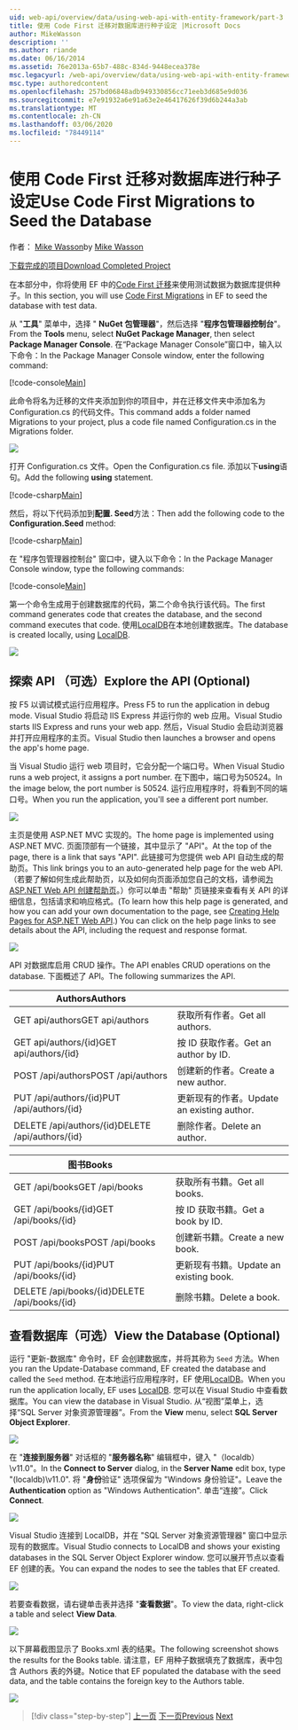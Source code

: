 ```yaml
---
uid: web-api/overview/data/using-web-api-with-entity-framework/part-3
title: 使用 Code First 迁移对数据库进行种子设定 |Microsoft Docs
author: MikeWasson
description: ''
ms.author: riande
ms.date: 06/16/2014
ms.assetid: 76e2013a-65b7-488c-834d-9448ecea378e
msc.legacyurl: /web-api/overview/data/using-web-api-with-entity-framework/part-3
msc.type: authoredcontent
ms.openlocfilehash: 257bd06848adb949330856cc71eeb3d685e9d036
ms.sourcegitcommit: e7e91932a6e91a63e2e46417626f39d6b244a3ab
ms.translationtype: MT
ms.contentlocale: zh-CN
ms.lasthandoff: 03/06/2020
ms.locfileid: "78449114"
---
```

# <a name="use-code-first-migrations-to-seed-the-database"></a><span data-ttu-id="ab41a-102">使用 Code First 迁移对数据库进行种子设定</span><span class="sxs-lookup"><span data-stu-id="ab41a-102">Use Code First Migrations to Seed the Database</span></span>

<span data-ttu-id="ab41a-103">作者： [Mike Wasson](https://github.com/MikeWasson)</span><span class="sxs-lookup"><span data-stu-id="ab41a-103">by [Mike Wasson](https://github.com/MikeWasson)</span></span>

[<span data-ttu-id="ab41a-104">下载完成的项目</span><span class="sxs-lookup"><span data-stu-id="ab41a-104">Download Completed Project</span></span>](https://github.com/MikeWasson/BookService)

<span data-ttu-id="ab41a-105">在本部分中，你将使用 EF 中的[Code First 迁移](https://msdn.microsoft.com/data/jj591621)来使用测试数据为数据库提供种子。</span><span class="sxs-lookup"><span data-stu-id="ab41a-105">In this section, you will use [Code First Migrations](https://msdn.microsoft.com/data/jj591621) in EF to seed the database with test data.</span></span>

<span data-ttu-id="ab41a-106">从 "**工具**" 菜单中，选择 " **NuGet 包管理器**"，然后选择 "**程序包管理器控制台**"。</span><span class="sxs-lookup"><span data-stu-id="ab41a-106">From the **Tools** menu, select **NuGet Package Manager**, then select **Package Manager Console**.</span></span> <span data-ttu-id="ab41a-107">在“Package Manager Console”窗口中，输入以下命令：</span><span class="sxs-lookup"><span data-stu-id="ab41a-107">In the Package Manager Console window, enter the following command:</span></span>

[!code-console[Main](part-3/samples/sample1.cmd)]

<span data-ttu-id="ab41a-108">此命令将名为迁移的文件夹添加到你的项目中，并在迁移文件夹中添加名为 Configuration.cs 的代码文件。</span><span class="sxs-lookup"><span data-stu-id="ab41a-108">This command adds a folder named Migrations to your project, plus a code file named Configuration.cs in the Migrations folder.</span></span>

![](part-3/_static/image1.png)

<span data-ttu-id="ab41a-109">打开 Configuration.cs 文件。</span><span class="sxs-lookup"><span data-stu-id="ab41a-109">Open the Configuration.cs file.</span></span> <span data-ttu-id="ab41a-110">添加以下**using**语句。</span><span class="sxs-lookup"><span data-stu-id="ab41a-110">Add the following **using** statement.</span></span>

[!code-csharp[Main](part-3/samples/sample2.cs)]

<span data-ttu-id="ab41a-111">然后，将以下代码添加到**配置. Seed**方法：</span><span class="sxs-lookup"><span data-stu-id="ab41a-111">Then add the following code to the **Configuration.Seed** method:</span></span>

[!code-csharp[Main](part-3/samples/sample3.cs)]

<span data-ttu-id="ab41a-112">在 "程序包管理器控制台" 窗口中，键入以下命令：</span><span class="sxs-lookup"><span data-stu-id="ab41a-112">In the Package Manager Console window, type the following commands:</span></span>

[!code-console[Main](part-3/samples/sample4.cmd)]

<span data-ttu-id="ab41a-113">第一个命令生成用于创建数据库的代码，第二个命令执行该代码。</span><span class="sxs-lookup"><span data-stu-id="ab41a-113">The first command generates code that creates the database, and the second command executes that code.</span></span> <span data-ttu-id="ab41a-114">使用[LocalDB](https://msdn.microsoft.com/library/hh510202.aspx)在本地创建数据库。</span><span class="sxs-lookup"><span data-stu-id="ab41a-114">The database is created locally, using [LocalDB](https://msdn.microsoft.com/library/hh510202.aspx).</span></span>

![](part-3/_static/image2.png)

## <a name="explore-the-api-optional"></a><span data-ttu-id="ab41a-115">探索 API （可选）</span><span class="sxs-lookup"><span data-stu-id="ab41a-115">Explore the API (Optional)</span></span>

<span data-ttu-id="ab41a-116">按 F5 以调试模式运行应用程序。</span><span class="sxs-lookup"><span data-stu-id="ab41a-116">Press F5 to run the application in debug mode.</span></span> <span data-ttu-id="ab41a-117">Visual Studio 将启动 IIS Express 并运行你的 web 应用。</span><span class="sxs-lookup"><span data-stu-id="ab41a-117">Visual Studio starts IIS Express and runs your web app.</span></span> <span data-ttu-id="ab41a-118">然后，Visual Studio 会启动浏览器并打开应用程序的主页。</span><span class="sxs-lookup"><span data-stu-id="ab41a-118">Visual Studio then launches a browser and opens the app's home page.</span></span>

<span data-ttu-id="ab41a-119">当 Visual Studio 运行 web 项目时，它会分配一个端口号。</span><span class="sxs-lookup"><span data-stu-id="ab41a-119">When Visual Studio runs a web project, it assigns a port number.</span></span> <span data-ttu-id="ab41a-120">在下图中，端口号为50524。</span><span class="sxs-lookup"><span data-stu-id="ab41a-120">In the image below, the port number is 50524.</span></span> <span data-ttu-id="ab41a-121">运行应用程序时，将看到不同的端口号。</span><span class="sxs-lookup"><span data-stu-id="ab41a-121">When you run the application, you'll see a different port number.</span></span>

![](part-3/_static/image3.png)

<span data-ttu-id="ab41a-122">主页是使用 ASP.NET MVC 实现的。</span><span class="sxs-lookup"><span data-stu-id="ab41a-122">The home page is implemented using ASP.NET MVC.</span></span> <span data-ttu-id="ab41a-123">页面顶部有一个链接，其中显示了 "API"。</span><span class="sxs-lookup"><span data-stu-id="ab41a-123">At the top of the page, there is a link that says "API".</span></span> <span data-ttu-id="ab41a-124">此链接可为您提供 web API 自动生成的帮助页。</span><span class="sxs-lookup"><span data-stu-id="ab41a-124">This link brings you to an auto-generated help page for the web API.</span></span> <span data-ttu-id="ab41a-125">（若要了解如何生成此帮助页，以及如何向页面添加您自己的文档，请参阅[为 ASP.NET Web API 创建帮助页](../../getting-started-with-aspnet-web-api/creating-api-help-pages.md)。）你可以单击 "帮助" 页链接来查看有关 API 的详细信息，包括请求和响应格式。</span><span class="sxs-lookup"><span data-stu-id="ab41a-125">(To learn how this help page is generated, and how you can add your own documentation to the page, see [Creating Help Pages for ASP.NET Web API](../../getting-started-with-aspnet-web-api/creating-api-help-pages.md).) You can click on the help page links to see details about the API, including the request and response format.</span></span>

![](part-3/_static/image4.png)

<span data-ttu-id="ab41a-126">API 对数据库启用 CRUD 操作。</span><span class="sxs-lookup"><span data-stu-id="ab41a-126">The API enables CRUD operations on the database.</span></span> <span data-ttu-id="ab41a-127">下面概述了 API。</span><span class="sxs-lookup"><span data-stu-id="ab41a-127">The following summarizes the API.</span></span>

| <span data-ttu-id="ab41a-128">Authors</span><span class="sxs-lookup"><span data-stu-id="ab41a-128">Authors</span></span> |  |
| --- | -- |
| <span data-ttu-id="ab41a-129">GET api/authors</span><span class="sxs-lookup"><span data-stu-id="ab41a-129">GET api/authors</span></span> | <span data-ttu-id="ab41a-130">获取所有作者。</span><span class="sxs-lookup"><span data-stu-id="ab41a-130">Get all authors.</span></span> |
| <span data-ttu-id="ab41a-131">GET api/authors/{id}</span><span class="sxs-lookup"><span data-stu-id="ab41a-131">GET api/authors/{id}</span></span> | <span data-ttu-id="ab41a-132">按 ID 获取作者。</span><span class="sxs-lookup"><span data-stu-id="ab41a-132">Get an author by ID.</span></span> |
| <span data-ttu-id="ab41a-133">POST /api/authors</span><span class="sxs-lookup"><span data-stu-id="ab41a-133">POST /api/authors</span></span> | <span data-ttu-id="ab41a-134">创建新的作者。</span><span class="sxs-lookup"><span data-stu-id="ab41a-134">Create a new author.</span></span> |
| <span data-ttu-id="ab41a-135">PUT /api/authors/{id}</span><span class="sxs-lookup"><span data-stu-id="ab41a-135">PUT /api/authors/{id}</span></span> | <span data-ttu-id="ab41a-136">更新现有的作者。</span><span class="sxs-lookup"><span data-stu-id="ab41a-136">Update an existing author.</span></span> |
| <span data-ttu-id="ab41a-137">DELETE /api/authors/{id}</span><span class="sxs-lookup"><span data-stu-id="ab41a-137">DELETE /api/authors/{id}</span></span> | <span data-ttu-id="ab41a-138">删除作者。</span><span class="sxs-lookup"><span data-stu-id="ab41a-138">Delete an author.</span></span> |

| <span data-ttu-id="ab41a-139">图书</span><span class="sxs-lookup"><span data-stu-id="ab41a-139">Books</span></span> |  |
| --- | -- |
| <span data-ttu-id="ab41a-140">GET /api/books</span><span class="sxs-lookup"><span data-stu-id="ab41a-140">GET /api/books</span></span> | <span data-ttu-id="ab41a-141">获取所有书籍。</span><span class="sxs-lookup"><span data-stu-id="ab41a-141">Get all books.</span></span> |
| <span data-ttu-id="ab41a-142">GET /api/books/{id}</span><span class="sxs-lookup"><span data-stu-id="ab41a-142">GET /api/books/{id}</span></span> | <span data-ttu-id="ab41a-143">按 ID 获取书籍。</span><span class="sxs-lookup"><span data-stu-id="ab41a-143">Get a book by ID.</span></span> |
| <span data-ttu-id="ab41a-144">POST /api/books</span><span class="sxs-lookup"><span data-stu-id="ab41a-144">POST /api/books</span></span> | <span data-ttu-id="ab41a-145">创建新书籍。</span><span class="sxs-lookup"><span data-stu-id="ab41a-145">Create a new book.</span></span> |
| <span data-ttu-id="ab41a-146">PUT /api/books/{id}</span><span class="sxs-lookup"><span data-stu-id="ab41a-146">PUT /api/books/{id}</span></span> | <span data-ttu-id="ab41a-147">更新现有书籍。</span><span class="sxs-lookup"><span data-stu-id="ab41a-147">Update an existing book.</span></span> |
| <span data-ttu-id="ab41a-148">DELETE /api/books/{id}</span><span class="sxs-lookup"><span data-stu-id="ab41a-148">DELETE /api/books/{id}</span></span> | <span data-ttu-id="ab41a-149">删除书籍。</span><span class="sxs-lookup"><span data-stu-id="ab41a-149">Delete a book.</span></span> |

## <a name="view-the-database-optional"></a><span data-ttu-id="ab41a-150">查看数据库（可选）</span><span class="sxs-lookup"><span data-stu-id="ab41a-150">View the Database (Optional)</span></span>

<span data-ttu-id="ab41a-151">运行 "更新-数据库" 命令时，EF 会创建数据库，并将其称为 `Seed` 方法。</span><span class="sxs-lookup"><span data-stu-id="ab41a-151">When you ran the Update-Database command, EF created the database and called the `Seed` method.</span></span> <span data-ttu-id="ab41a-152">在本地运行应用程序时，EF 使用[LocalDB](https://blogs.msdn.com/b/sqlexpress/archive/2011/07/12/introducing-localdb-a-better-sql-express.aspx)。</span><span class="sxs-lookup"><span data-stu-id="ab41a-152">When you run the application locally, EF uses [LocalDB](https://blogs.msdn.com/b/sqlexpress/archive/2011/07/12/introducing-localdb-a-better-sql-express.aspx).</span></span> <span data-ttu-id="ab41a-153">您可以在 Visual Studio 中查看数据库。</span><span class="sxs-lookup"><span data-stu-id="ab41a-153">You can view the database in Visual Studio.</span></span> <span data-ttu-id="ab41a-154">从“视图”菜单上，选择“SQL Server 对象资源管理器”。</span><span class="sxs-lookup"><span data-stu-id="ab41a-154">From the **View** menu, select **SQL Server Object Explorer**.</span></span>

![](part-3/_static/image5.png)

<span data-ttu-id="ab41a-155">在 "**连接到服务器**" 对话框的 "**服务器名称**" 编辑框中，键入 "（localdb） \v11.0"。</span><span class="sxs-lookup"><span data-stu-id="ab41a-155">In the **Connect to Server** dialog, in the **Server Name** edit box, type "(localdb)\v11.0".</span></span> <span data-ttu-id="ab41a-156">将 "**身份**验证" 选项保留为 "Windows 身份验证"。</span><span class="sxs-lookup"><span data-stu-id="ab41a-156">Leave the **Authentication** option as "Windows Authentication".</span></span> <span data-ttu-id="ab41a-157">单击“连接”。</span><span class="sxs-lookup"><span data-stu-id="ab41a-157">Click **Connect**.</span></span>

![](part-3/_static/image6.png)

<span data-ttu-id="ab41a-158">Visual Studio 连接到 LocalDB，并在 "SQL Server 对象资源管理器" 窗口中显示现有的数据库。</span><span class="sxs-lookup"><span data-stu-id="ab41a-158">Visual Studio connects to LocalDB and shows your existing databases in the SQL Server Object Explorer window.</span></span> <span data-ttu-id="ab41a-159">您可以展开节点以查看 EF 创建的表。</span><span class="sxs-lookup"><span data-stu-id="ab41a-159">You can expand the nodes to see the tables that EF created.</span></span>

![](part-3/_static/image7.png)

<span data-ttu-id="ab41a-160">若要查看数据，请右键单击表并选择 "**查看数据**"。</span><span class="sxs-lookup"><span data-stu-id="ab41a-160">To view the data, right-click a table and select **View Data**.</span></span>

![](part-3/_static/image8.png)

<span data-ttu-id="ab41a-161">以下屏幕截图显示了 Books.xml 表的结果。</span><span class="sxs-lookup"><span data-stu-id="ab41a-161">The following screenshot shows the results for the Books table.</span></span> <span data-ttu-id="ab41a-162">请注意，EF 用种子数据填充了数据库，表中包含 Authors 表的外键。</span><span class="sxs-lookup"><span data-stu-id="ab41a-162">Notice that EF populated the database with the seed data, and the table contains the foreign key to the Authors table.</span></span>

![](part-3/_static/image9.png)

> [!div class="step-by-step"]
> <span data-ttu-id="ab41a-163">[上一页](part-2.md)
> [下一页](part-4.md)</span><span class="sxs-lookup"><span data-stu-id="ab41a-163">[Previous](part-2.md)
[Next](part-4.md)</span></span>
